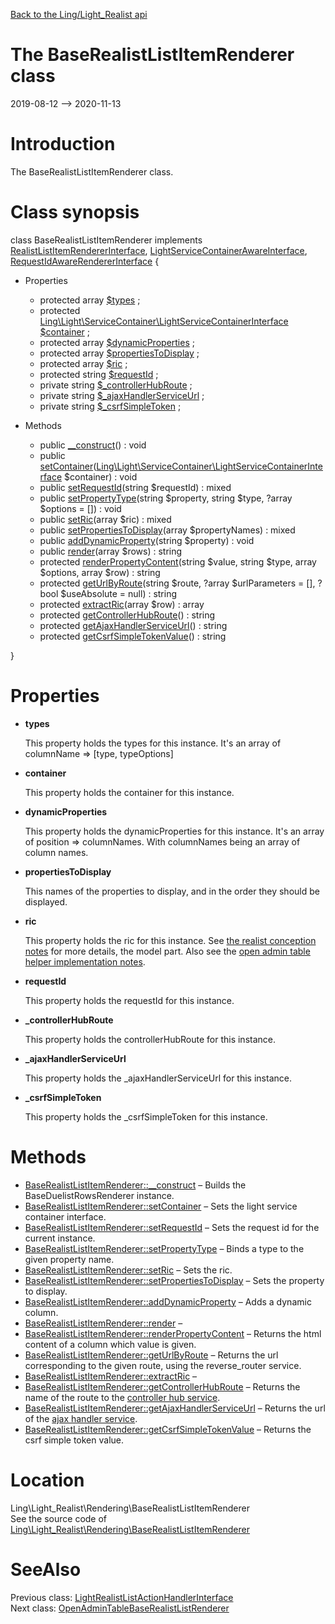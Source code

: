 [Back to the Ling/Light_Realist api](https://github.com/lingtalfi/Light_Realist/blob/master/doc/api/Ling/Light_Realist.md)



The BaseRealistListItemRenderer class
================
2019-08-12 --> 2020-11-13






Introduction
============

The BaseRealistListItemRenderer class.



Class synopsis
==============


class <span class="pl-k">BaseRealistListItemRenderer</span> implements [RealistListItemRendererInterface](https://github.com/lingtalfi/Light_Realist/blob/master/doc/api/Ling/Light_Realist/Rendering/RealistListItemRendererInterface.md), [LightServiceContainerAwareInterface](https://github.com/lingtalfi/Light/blob/master/doc/api/Ling/Light/ServiceContainer/LightServiceContainerAwareInterface.md), [RequestIdAwareRendererInterface](https://github.com/lingtalfi/Light_Realist/blob/master/doc/api/Ling/Light_Realist/Rendering/RequestIdAwareRendererInterface.md) {

- Properties
    - protected array [$types](#property-types) ;
    - protected [Ling\Light\ServiceContainer\LightServiceContainerInterface](https://github.com/lingtalfi/Light/blob/master/doc/api/Ling/Light/ServiceContainer/LightServiceContainerInterface.md) [$container](#property-container) ;
    - protected array [$dynamicProperties](#property-dynamicProperties) ;
    - protected array [$propertiesToDisplay](#property-propertiesToDisplay) ;
    - protected array [$ric](#property-ric) ;
    - protected string [$requestId](#property-requestId) ;
    - private string [$_controllerHubRoute](#property-_controllerHubRoute) ;
    - private string [$_ajaxHandlerServiceUrl](#property-_ajaxHandlerServiceUrl) ;
    - private string [$_csrfSimpleToken](#property-_csrfSimpleToken) ;

- Methods
    - public [__construct](https://github.com/lingtalfi/Light_Realist/blob/master/doc/api/Ling/Light_Realist/Rendering/BaseRealistListItemRenderer/__construct.md)() : void
    - public [setContainer](https://github.com/lingtalfi/Light_Realist/blob/master/doc/api/Ling/Light_Realist/Rendering/BaseRealistListItemRenderer/setContainer.md)([Ling\Light\ServiceContainer\LightServiceContainerInterface](https://github.com/lingtalfi/Light/blob/master/doc/api/Ling/Light/ServiceContainer/LightServiceContainerInterface.md) $container) : void
    - public [setRequestId](https://github.com/lingtalfi/Light_Realist/blob/master/doc/api/Ling/Light_Realist/Rendering/BaseRealistListItemRenderer/setRequestId.md)(string $requestId) : mixed
    - public [setPropertyType](https://github.com/lingtalfi/Light_Realist/blob/master/doc/api/Ling/Light_Realist/Rendering/BaseRealistListItemRenderer/setPropertyType.md)(string $property, string $type, ?array $options = []) : void
    - public [setRic](https://github.com/lingtalfi/Light_Realist/blob/master/doc/api/Ling/Light_Realist/Rendering/BaseRealistListItemRenderer/setRic.md)(array $ric) : mixed
    - public [setPropertiesToDisplay](https://github.com/lingtalfi/Light_Realist/blob/master/doc/api/Ling/Light_Realist/Rendering/BaseRealistListItemRenderer/setPropertiesToDisplay.md)(array $propertyNames) : mixed
    - public [addDynamicProperty](https://github.com/lingtalfi/Light_Realist/blob/master/doc/api/Ling/Light_Realist/Rendering/BaseRealistListItemRenderer/addDynamicProperty.md)(string $property) : void
    - public [render](https://github.com/lingtalfi/Light_Realist/blob/master/doc/api/Ling/Light_Realist/Rendering/BaseRealistListItemRenderer/render.md)(array $rows) : string
    - protected [renderPropertyContent](https://github.com/lingtalfi/Light_Realist/blob/master/doc/api/Ling/Light_Realist/Rendering/BaseRealistListItemRenderer/renderPropertyContent.md)(string $value, string $type, array $options, array $row) : string
    - protected [getUrlByRoute](https://github.com/lingtalfi/Light_Realist/blob/master/doc/api/Ling/Light_Realist/Rendering/BaseRealistListItemRenderer/getUrlByRoute.md)(string $route, ?array $urlParameters = [], ?bool $useAbsolute = null) : string
    - protected [extractRic](https://github.com/lingtalfi/Light_Realist/blob/master/doc/api/Ling/Light_Realist/Rendering/BaseRealistListItemRenderer/extractRic.md)(array $row) : array
    - protected [getControllerHubRoute](https://github.com/lingtalfi/Light_Realist/blob/master/doc/api/Ling/Light_Realist/Rendering/BaseRealistListItemRenderer/getControllerHubRoute.md)() : string
    - protected [getAjaxHandlerServiceUrl](https://github.com/lingtalfi/Light_Realist/blob/master/doc/api/Ling/Light_Realist/Rendering/BaseRealistListItemRenderer/getAjaxHandlerServiceUrl.md)() : string
    - protected [getCsrfSimpleTokenValue](https://github.com/lingtalfi/Light_Realist/blob/master/doc/api/Ling/Light_Realist/Rendering/BaseRealistListItemRenderer/getCsrfSimpleTokenValue.md)() : string

}




Properties
=============

- <span id="property-types"><b>types</b></span>

    This property holds the types for this instance.
    It's an array of columnName => [type, typeOptions]
    
    

- <span id="property-container"><b>container</b></span>

    This property holds the container for this instance.
    
    

- <span id="property-dynamicProperties"><b>dynamicProperties</b></span>

    This property holds the dynamicProperties for this instance.
    It's an array of position => columnNames.
    With columnNames being an array of column names.
    
    

- <span id="property-propertiesToDisplay"><b>propertiesToDisplay</b></span>

    This names of the properties to display, and in the order they should be displayed.
    
    

- <span id="property-ric"><b>ric</b></span>

    This property holds the ric for this instance.
    See [the realist conception notes](https://github.com/lingtalfi/Light_Realist/blob/master/doc/pages/realist-conception-notes.md) for more details, the model part.
    Also see the [open admin table helper implementation notes](https://github.com/lingtalfi/Light_Realist/blob/master/doc/pages/open-admin-table-helper-implementation-notes.md).
    
    

- <span id="property-requestId"><b>requestId</b></span>

    This property holds the requestId for this instance.
    
    

- <span id="property-_controllerHubRoute"><b>_controllerHubRoute</b></span>

    This property holds the controllerHubRoute for this instance.
    
    

- <span id="property-_ajaxHandlerServiceUrl"><b>_ajaxHandlerServiceUrl</b></span>

    This property holds the _ajaxHandlerServiceUrl for this instance.
    
    

- <span id="property-_csrfSimpleToken"><b>_csrfSimpleToken</b></span>

    This property holds the _csrfSimpleToken for this instance.
    
    



Methods
==============

- [BaseRealistListItemRenderer::__construct](https://github.com/lingtalfi/Light_Realist/blob/master/doc/api/Ling/Light_Realist/Rendering/BaseRealistListItemRenderer/__construct.md) &ndash; Builds the BaseDuelistRowsRenderer instance.
- [BaseRealistListItemRenderer::setContainer](https://github.com/lingtalfi/Light_Realist/blob/master/doc/api/Ling/Light_Realist/Rendering/BaseRealistListItemRenderer/setContainer.md) &ndash; Sets the light service container interface.
- [BaseRealistListItemRenderer::setRequestId](https://github.com/lingtalfi/Light_Realist/blob/master/doc/api/Ling/Light_Realist/Rendering/BaseRealistListItemRenderer/setRequestId.md) &ndash; Sets the request id for the current instance.
- [BaseRealistListItemRenderer::setPropertyType](https://github.com/lingtalfi/Light_Realist/blob/master/doc/api/Ling/Light_Realist/Rendering/BaseRealistListItemRenderer/setPropertyType.md) &ndash; Binds a type to the given property name.
- [BaseRealistListItemRenderer::setRic](https://github.com/lingtalfi/Light_Realist/blob/master/doc/api/Ling/Light_Realist/Rendering/BaseRealistListItemRenderer/setRic.md) &ndash; Sets the ric.
- [BaseRealistListItemRenderer::setPropertiesToDisplay](https://github.com/lingtalfi/Light_Realist/blob/master/doc/api/Ling/Light_Realist/Rendering/BaseRealistListItemRenderer/setPropertiesToDisplay.md) &ndash; Sets the property to display.
- [BaseRealistListItemRenderer::addDynamicProperty](https://github.com/lingtalfi/Light_Realist/blob/master/doc/api/Ling/Light_Realist/Rendering/BaseRealistListItemRenderer/addDynamicProperty.md) &ndash; Adds a dynamic column.
- [BaseRealistListItemRenderer::render](https://github.com/lingtalfi/Light_Realist/blob/master/doc/api/Ling/Light_Realist/Rendering/BaseRealistListItemRenderer/render.md) &ndash; 
- [BaseRealistListItemRenderer::renderPropertyContent](https://github.com/lingtalfi/Light_Realist/blob/master/doc/api/Ling/Light_Realist/Rendering/BaseRealistListItemRenderer/renderPropertyContent.md) &ndash; Returns the html content of a column which value is given.
- [BaseRealistListItemRenderer::getUrlByRoute](https://github.com/lingtalfi/Light_Realist/blob/master/doc/api/Ling/Light_Realist/Rendering/BaseRealistListItemRenderer/getUrlByRoute.md) &ndash; Returns the url corresponding to the given route, using the reverse_router service.
- [BaseRealistListItemRenderer::extractRic](https://github.com/lingtalfi/Light_Realist/blob/master/doc/api/Ling/Light_Realist/Rendering/BaseRealistListItemRenderer/extractRic.md) &ndash; 
- [BaseRealistListItemRenderer::getControllerHubRoute](https://github.com/lingtalfi/Light_Realist/blob/master/doc/api/Ling/Light_Realist/Rendering/BaseRealistListItemRenderer/getControllerHubRoute.md) &ndash; Returns the name of the route to the [controller hub service](https://github.com/lingtalfi/Light_ControllerHub).
- [BaseRealistListItemRenderer::getAjaxHandlerServiceUrl](https://github.com/lingtalfi/Light_Realist/blob/master/doc/api/Ling/Light_Realist/Rendering/BaseRealistListItemRenderer/getAjaxHandlerServiceUrl.md) &ndash; Returns the url of the [ajax handler service](https://github.com/lingtalfi/Light_AjaxHandler).
- [BaseRealistListItemRenderer::getCsrfSimpleTokenValue](https://github.com/lingtalfi/Light_Realist/blob/master/doc/api/Ling/Light_Realist/Rendering/BaseRealistListItemRenderer/getCsrfSimpleTokenValue.md) &ndash; Returns the csrf simple token value.





Location
=============
Ling\Light_Realist\Rendering\BaseRealistListItemRenderer<br>
See the source code of [Ling\Light_Realist\Rendering\BaseRealistListItemRenderer](https://github.com/lingtalfi/Light_Realist/blob/master/Rendering/BaseRealistListItemRenderer.php)



SeeAlso
==============
Previous class: [LightRealistListActionHandlerInterface](https://github.com/lingtalfi/Light_Realist/blob/master/doc/api/Ling/Light_Realist/ListActionHandler/LightRealistListActionHandlerInterface.md)<br>Next class: [OpenAdminTableBaseRealistListRenderer](https://github.com/lingtalfi/Light_Realist/blob/master/doc/api/Ling/Light_Realist/Rendering/OpenAdminTableBaseRealistListRenderer.md)<br>
